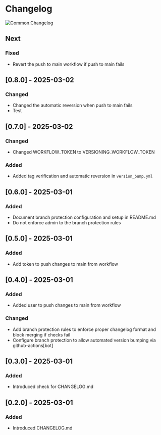 # Changelog
[![Common Changelog](https://common-changelog.org/badge.svg)](https://common-changelog.org)

## Next

### Fixed

- Revert the push to main workflow if push to main fails

## [0.8.0] - 2025-03-02

### Changed

- Changed the automatic reversion when push to main fails
- Test

## [0.7.0] - 2025-03-02

### Changed

- Changed WORKFLOW_TOKEN to VERSIONING_WORKFLOW_TOKEN

### Added

- Added tag verification and automatic reversion in `version_bump.yml`

## [0.6.0] - 2025-03-01

### Added

- Document branch protection configuration and setup in README.md
- Do not enforce admin to the branch protection rules

## [0.5.0] - 2025-03-01

### Added

- Add token to push changes to main from workflow

## [0.4.0] - 2025-03-01

### Added

- Added user to push changes to main from workflow

### Changed

- Add branch protection rules to enforce proper changelog format and block merging if checks fail
- Configure branch protection to allow automated version bumping via github-actions[bot]


## [0.3.0] - 2025-03-01

### Added

- Introduced check for CHANGELOG.md

## [0.2.0] - 2025-03-01

### Added

- Introduced CHANGELOG.md
